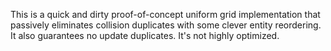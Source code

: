 This is a quick and dirty proof-of-concept uniform grid implementation that passively eliminates collision duplicates with some clever entity reordering. It also guarantees no update duplicates. It's not highly optimized.
